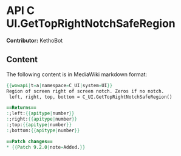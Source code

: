 # API C UI.GetTopRightNotchSafeRegion

**Contributor:** KethoBot

## Content

The following content is in MediaWiki markdown format:

```mediawiki
{{wowapi|t=a|namespace=C_UI|system=UI}}
Region of screen right of screen notch. Zeros if no notch.
 left, right, top, bottom = C_UI.GetTopRightNotchSafeRegion()

==Returns==
:;left:{{apitype|number}}
:;right:{{apitype|number}}
:;top:{{apitype|number}}
:;bottom:{{apitype|number}}

==Patch changes==
* {{Patch 9.2.0|note=Added.}}
```